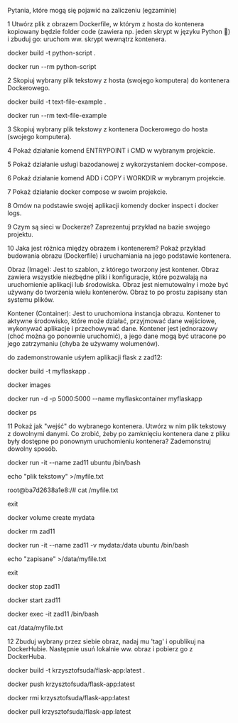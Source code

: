 Pytania, które mogą się pojawić na zaliczeniu (egzaminie)

1 Utwórz plik z obrazem Dockerfile, w którym z hosta do kontenera kopiowany będzie folder code (zawiera np. jeden skrypt w języku Python 🐍) i zbuduj go:
uruchom ww. skrypt wewnątrz kontenera.

docker build -t python-script .

docker run --rm python-script

2 Skopiuj wybrany plik tekstowy z hosta (swojego komputera) do kontenera Dockerowego.

docker build -t text-file-example .

docker run --rm text-file-example

3 Skopiuj wybrany plik tekstowy z kontenera Dockerowego do hosta (swojego komputera).

4 Pokaż działanie komend ENTRYPOINT i CMD w wybranym projekcie.

5 Pokaż działanie usługi bazodanowej z wykorzystaniem docker-compose.

6 Pokaż działanie komend ADD i COPY i WORKDIR w wybranym projekcie.

7 Pokaż działanie docker compose w swoim projekcie.

8 Omów na podstawie swojej aplikacji komendy docker inspect i docker logs.

9 Czym są sieci w Dockerze? Zaprezentuj przykład na bazie swojego projektu.

10 Jaka jest różnica między obrazem i kontenerem? Pokaż przykład budowania obrazu (Dockerfile) i uruchamiania na jego podstawie kontenera.

Obraz (Image): Jest to szablon, z którego tworzony jest kontener. Obraz zawiera wszystkie niezbędne pliki i konfiguracje, które pozwalają na uruchomienie aplikacji lub środowiska. Obraz jest niemutowalny i może być używany do tworzenia wielu kontenerów. Obraz to po prostu zapisany stan systemu plików.

Kontener (Container): Jest to uruchomiona instancja obrazu. Kontener to aktywne środowisko, które może działać, przyjmować dane wejściowe, wykonywać aplikacje i przechowywać dane. Kontener jest jednorazowy (choć można go ponownie uruchomić), a jego dane mogą być utracone po jego zatrzymaniu (chyba że używamy wolumenów).

do zademonstrowanie uśyłem aplikacji flask z zad12:

docker build -t myflaskapp .

docker images

docker run -d -p 5000:5000 --name myflaskcontainer myflaskapp

docker ps

11 Pokaż jak "wejść" do wybranego kontenera.
Utwórz w nim plik tekstowy z dowolnymi danymi. Co zrobić, żeby po zamknięciu kontenera dane z pliku były dostępne po ponownym uruchomieniu kontenera?
Zademonstruj dowolny sposób.

docker run -it --name zad11 ubuntu /bin/bash

 echo "plik tekstowy" >/myfile.txt

 root@ba7d2638a1e8:/# cat /myfile.txt

  exit

  docker volume create mydata

  docker rm zad11

  docker run -it --name zad11 -v mydata:/data ubuntu /bin/bash

   echo "zapisane" >/data/myfile.txt

  exit

  docker stop zad11

  docker start zad11

  docker exec -it zad11 /bin/bash

  cat /data/myfile.txt

12 Zbuduj wybrany przez siebie obraz, nadaj mu 'tag' i opublikuj na DockerHubie. Następnie usuń lokalnie ww. obraz i pobierz go z DockerHuba.

docker build -t krzysztofsuda/flask-app:latest .

docker push krzysztofsuda/flask-app:latest

docker rmi krzysztofsuda/flask-app:latest

docker pull krzysztofsuda/flask-app:latest
